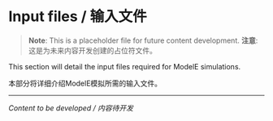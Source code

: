 # Input files / 输入文件

> **Note**: This is a placeholder file for future content development.
> **注意**: 这是为未来内容开发创建的占位符文件。

This section will detail the input files required for ModelE simulations.

本部分将详细介绍ModelE模拟所需的输入文件。

---

*Content to be developed / 内容待开发*
